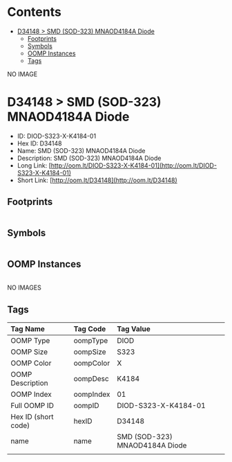 



Contents
========

* [D34148 > SMD (SOD-323) MNAOD4184A Diode](#d34148--smd-sod-323-mnaod4184a-diode)
	* [Footprints](#footprints)
	* [Symbols](#symbols)
	* [OOMP Instances](#oomp-instances)
	* [Tags](#tags)
  
NO IMAGE  
# D34148 > SMD (SOD-323) MNAOD4184A Diode

- ID: DIOD-S323-X-K4184-01
- Hex ID: D34148
- Name: SMD (SOD-323) MNAOD4184A Diode
- Description: SMD (SOD-323) MNAOD4184A Diode
- Long Link: [http://oom.lt/DIOD-S323-X-K4184-01](http://oom.lt/DIOD-S323-X-K4184-01)
- Short Link: [http://oom.lt/D34148](http://oom.lt/D34148)

## Footprints
  

|||||
| :--- | :--- | :--- | :--- |

## Symbols
  

|||||
| :--- | :--- | :--- | :--- |

## OOMP Instances
  

|||||
| :--- | :--- | :--- | :--- |
  
NO IMAGES  
## Tags
  

|Tag Name|Tag Code|Tag Value|
| :--- | :--- | :--- |
|OOMP Type|oompType|DIOD|
|OOMP Size|oompSize|S323|
|OOMP Color|oompColor|X|
|OOMP Description|oompDesc|K4184|
|OOMP Index|oompIndex|01|
|Full OOMP ID|oompID|DIOD-S323-X-K4184-01|
|Hex ID (short code)|hexID|D34148|
|name|name|SMD (SOD-323) MNAOD4184A Diode|
||||
